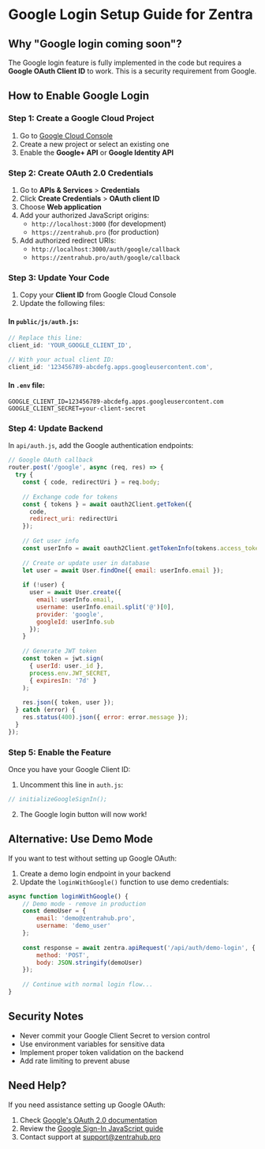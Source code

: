 # Google Login Setup Guide for Zentra

## Why "Google login coming soon"?

The Google login feature is fully implemented in the code but requires a **Google OAuth Client ID** to work. This is a security requirement from Google.

## How to Enable Google Login

### Step 1: Create a Google Cloud Project

1. Go to [Google Cloud Console](https://console.cloud.google.com/)
2. Create a new project or select an existing one
3. Enable the **Google+ API** or **Google Identity API**

### Step 2: Create OAuth 2.0 Credentials

1. Go to **APIs & Services** > **Credentials**
2. Click **Create Credentials** > **OAuth client ID**
3. Choose **Web application**
4. Add your authorized JavaScript origins:
   - `http://localhost:3000` (for development)
   - `https://zentrahub.pro` (for production)
5. Add authorized redirect URIs:
   - `http://localhost:3000/auth/google/callback`
   - `https://zentrahub.pro/auth/google/callback`

### Step 3: Update Your Code

1. Copy your **Client ID** from Google Cloud Console
2. Update the following files:

#### In `public/js/auth.js`:
```javascript
// Replace this line:
client_id: 'YOUR_GOOGLE_CLIENT_ID',

// With your actual client ID:
client_id: '123456789-abcdefg.apps.googleusercontent.com',
```

#### In `.env` file:
```
GOOGLE_CLIENT_ID=123456789-abcdefg.apps.googleusercontent.com
GOOGLE_CLIENT_SECRET=your-client-secret
```

### Step 4: Update Backend

In `api/auth.js`, add the Google authentication endpoints:

```javascript
// Google OAuth callback
router.post('/google', async (req, res) => {
  try {
    const { code, redirectUri } = req.body;
    
    // Exchange code for tokens
    const { tokens } = await oauth2Client.getToken({
      code,
      redirect_uri: redirectUri
    });
    
    // Get user info
    const userInfo = await oauth2Client.getTokenInfo(tokens.access_token);
    
    // Create or update user in database
    let user = await User.findOne({ email: userInfo.email });
    
    if (!user) {
      user = await User.create({
        email: userInfo.email,
        username: userInfo.email.split('@')[0],
        provider: 'google',
        googleId: userInfo.sub
      });
    }
    
    // Generate JWT token
    const token = jwt.sign(
      { userId: user._id },
      process.env.JWT_SECRET,
      { expiresIn: '7d' }
    );
    
    res.json({ token, user });
  } catch (error) {
    res.status(400).json({ error: error.message });
  }
});
```

### Step 5: Enable the Feature

Once you have your Google Client ID:

1. Uncomment this line in `auth.js`:
```javascript
// initializeGoogleSignIn();
```

2. The Google login button will now work!

## Alternative: Use Demo Mode

If you want to test without setting up Google OAuth:

1. Create a demo login endpoint in your backend
2. Update the `loginWithGoogle()` function to use demo credentials:

```javascript
async function loginWithGoogle() {
    // Demo mode - remove in production
    const demoUser = {
        email: 'demo@zentrahub.pro',
        username: 'demo_user'
    };
    
    const response = await zentra.apiRequest('/api/auth/demo-login', {
        method: 'POST',
        body: JSON.stringify(demoUser)
    });
    
    // Continue with normal login flow...
}
```

## Security Notes

- Never commit your Google Client Secret to version control
- Use environment variables for sensitive data
- Implement proper token validation on the backend
- Add rate limiting to prevent abuse

## Need Help?

If you need assistance setting up Google OAuth:
1. Check [Google's OAuth 2.0 documentation](https://developers.google.com/identity/protocols/oauth2)
2. Review the [Google Sign-In JavaScript guide](https://developers.google.com/identity/gsi/web/guides/overview)
3. Contact support at support@zentrahub.pro